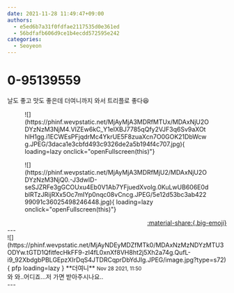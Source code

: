 ```yaml
---
date: 2021-11-28 11:49:47+09:00
authors:
  - e5ed6b7a31f0fdfae2117535d0e361ed
  - 56bdfafb606d9ce1b4ecdd572595e242
categories:
  - Seoyeon
---
```


# 0-95139559

<div class="post-container" markdown="1">
<div class="content-container md-sidebar__scrollwrap" markdown="1">

날도 좋고 맛도 좋은데 더여니까지 와서 트리플로 좋다😆
<figure markdown="1">
![](https://phinf.wevpstatic.net/MjAyMjA3MDRfMTUx/MDAxNjU2ODYzNzM3NjM4.VIZEw6kC_Y1eIXBJ7785qQfy2VJF3q6Sv9aXOthlH1gg.i1ECWEsPFjqdrMc4YkrUE5F8zuaXcn7O0GOK21DbWcwg.JPEG/3daca1e3cbfd493c9326de2a5b194f4c707.jpg){ loading=lazy onclick="openFullscreen(this)"}
</figure>

<figure markdown="1">
![](https://phinf.wevpstatic.net/MjAyMjA3MDRfMjU2/MDAxNjU2ODYzNzM3NjQ0.-J3dwID-seSJZRFe3gGCOUxu4Eb0V1Ab7YFjuedXvoIg.0KuLwUB606E0dblRTzJRijRXx5Oc7mIYp0nqc08vCncg.JPEG/5e12d53bc3ab42299091c36025498246448.jpg){ loading=lazy onclick="openFullscreen(this)"}
</figure>


</div>
</div>

<div style="text-align: right;" markdown="1">
<a href="https://weverse.io/fromis9/fanpost/0-95139559" style="text-align: right;">:material-share:{.big-emoji}</a>
</div>
---

<div class="comments-container md-sidebar__scrollwrap" markdown="1">
<div class="comment" markdown="1">
<div class='id-container' markdown="1">
![](https://phinf.wevpstatic.net/MjAyNDEyMDZfMTk0/MDAxNzMzNDYzMTU3ODYw.tGTD1QfitfecHkFF9-zI4fL0xnXf8VH8ht2j5Xh2a74g.QufL-i9_92XbdgbPBLGEpzXIrDqS4JTDRCqprDbYdJIg.JPEG/image.jpg?type=s72){ pfp loading=lazy }
**<span class="artist">더여니</span>** <small>Nov 28 2021, 11:50</small><br>
</div>
<div class='comment-body' markdown="1">
와 와..어디죠...저 가면 받아주시나요..
</div>
</div>
</div>
---
